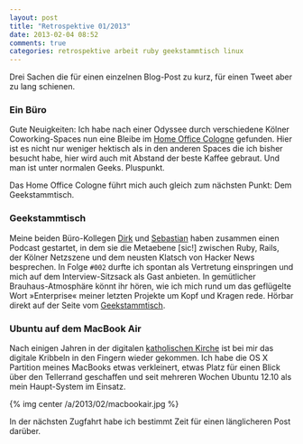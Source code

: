 ```yaml
---
layout: post
title: "Retrospektive 01/2013"
date: 2013-02-04 08:52
comments: true
categories: retrospektive arbeit ruby geekstammtisch linux
---
```


Drei Sachen die für einen einzelnen Blog-Post zu kurz, für einen Tweet aber zu lang schienen.

### Ein Büro

Gute Neuigkeiten: Ich habe nach einer Odyssee durch verschiedene Kölner Coworking-Spaces
nun eine Bleibe im [Home Office Cologne](http://home-office-cologne.de/) gefunden. Hier
ist es nicht nur weniger hektisch als in den anderen Spaces die ich bisher besucht habe,
hier wird auch mit Abstand der beste Kaffee gebraut. Und man ist unter normalen Geeks. Pluspunkt.

Das Home Office Cologne führt mich auch gleich zum nächsten Punkt: Dem Geekstammtisch.

### Geekstammtisch

Meine beiden Büro-Kollegen [Dirk](https://twitter.com/railsbros_dirk) und [Sebastian](https://twitter.com/tisba)
haben zusammen einen Podcast gestartet, in dem sie die Metaebene [sic!] zwischen Ruby, Rails, der Kölner 
Netzszene und dem neusten Klatsch von Hacker News besprechen. In Folge `#002` durfte ich spontan als
Vertretung einspringen und mich auf dem Interview-Sitzsack als Gast anbieten. In gemütlicher Brauhaus-Atmosphäre 
könnt ihr hören, wie ich mich rund um das geflügelte Wort »Enterprise« meiner letzten Projekte um Kopf und
Kragen rede. Hörbar direkt auf der Seite vom [Geekstammtisch](http://geekstammtisch.de/#GST002).

### Ubuntu auf dem MacBook Air

Nach einigen Jahren in der digitalen [katholischen Kirche](http://www.themodernword.com/eco/eco_mac_vs_pc.html) 
ist bei mir das digitale Kribbeln in den Fingern wieder gekommen. Ich habe die OS X Partition meines MacBooks 
etwas verkleinert, etwas Platz für einen Blick über den Tellerrand geschaffen und seit mehreren Wochen Ubuntu
12.10 als mein Haupt-System im Einsatz. 

{% img center /a/2013/02/macbookair.jpg %}

In der nächsten Zugfahrt habe ich bestimmt Zeit für einen länglicheren Post darüber.
